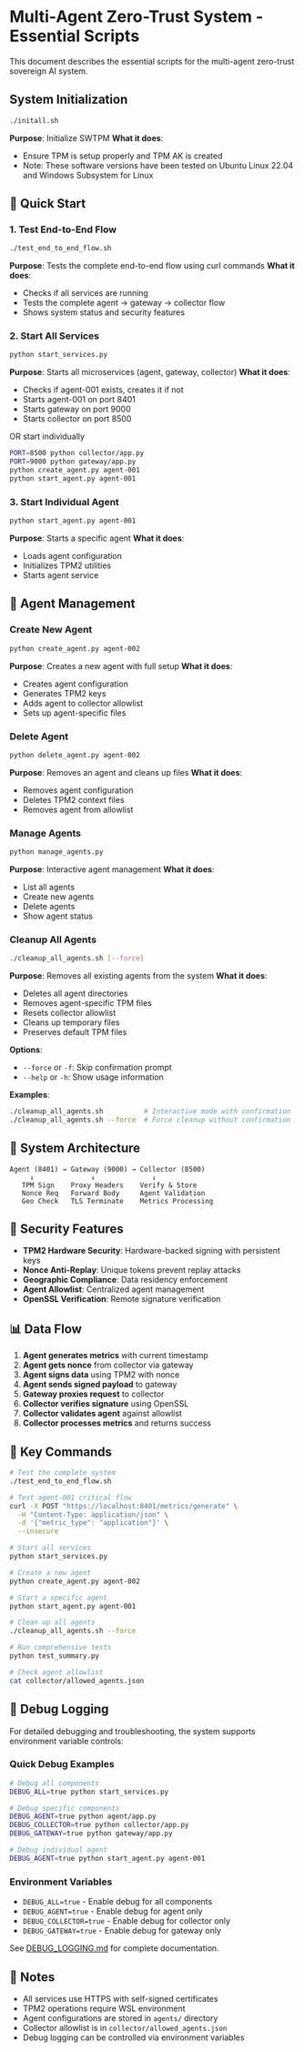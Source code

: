 # Multi-Agent Zero-Trust System - Essential Scripts

This document describes the essential scripts for the multi-agent zero-trust sovereign AI system.

## System Initialization
```bash
./initall.sh
```
**Purpose**: Initialize SWTPM
**What it does**:
- Ensure TPM is setup properly and TPM AK is created
- Note: These software versions have been tested on Ubuntu Linux 22.04 and Windows Subsystem for Linux

## 🚀 Quick Start

### 1. Test End-to-End Flow
```bash
./test_end_to_end_flow.sh
```
**Purpose**: Tests the complete end-to-end flow using curl commands
**What it does**: 
- Checks if all services are running
- Tests the complete agent → gateway → collector flow
- Shows system status and security features

### 2. Start All Services
```bash
python start_services.py
```
**Purpose**: Starts all microservices (agent, gateway, collector)
**What it does**: 
- Checks if agent-001 exists, creates it if not
- Starts agent-001 on port 8401
- Starts gateway on port 9000  
- Starts collector on port 8500

OR start individually
```bash
PORT=8500 python collector/app.py
PORT=9000 python gateway/app.py
python create_agent.py agent-001
python start_agent.py agent-001
```

### 3. Start Individual Agent
```bash
python start_agent.py agent-001
```
**Purpose**: Starts a specific agent
**What it does**: 
- Loads agent configuration
- Initializes TPM2 utilities
- Starts agent service

## 🔧 Agent Management

### Create New Agent
```bash
python create_agent.py agent-002
```
**Purpose**: Creates a new agent with full setup
**What it does**:
- Creates agent configuration
- Generates TPM2 keys
- Adds agent to collector allowlist
- Sets up agent-specific files

### Delete Agent
```bash
python delete_agent.py agent-002
```
**Purpose**: Removes an agent and cleans up files
**What it does**:
- Removes agent configuration
- Deletes TPM2 context files
- Removes agent from allowlist

### Manage Agents
```bash
python manage_agents.py
```
**Purpose**: Interactive agent management
**What it does**:
- List all agents
- Create new agents
- Delete agents
- Show agent status

### Cleanup All Agents
```bash
./cleanup_all_agents.sh [--force]
```
**Purpose**: Removes all existing agents from the system
**What it does**:
- Deletes all agent directories
- Removes agent-specific TPM files
- Resets collector allowlist
- Cleans up temporary files
- Preserves default TPM files

**Options**:
- `--force` or `-f`: Skip confirmation prompt
- `--help` or `-h`: Show usage information

**Examples**:
```bash
./cleanup_all_agents.sh          # Interactive mode with confirmation
./cleanup_all_agents.sh --force  # Force cleanup without confirmation
```

## 📁 System Architecture

```
Agent (8401) → Gateway (9000) → Collector (8500)
     ↓              ↓              ↓
   TPM Sign    Proxy Headers    Verify & Store
   Nonce Req   Forward Body     Agent Validation
   Geo Check   TLS Terminate    Metrics Processing
```

## 🔐 Security Features

- **TPM2 Hardware Security**: Hardware-backed signing with persistent keys
- **Nonce Anti-Replay**: Unique tokens prevent replay attacks
- **Geographic Compliance**: Data residency enforcement
- **Agent Allowlist**: Centralized agent management
- **OpenSSL Verification**: Remote signature verification

## 📊 Data Flow

1. **Agent generates metrics** with current timestamp
2. **Agent gets nonce** from collector via gateway
3. **Agent signs data** using TPM2 with nonce
4. **Agent sends signed payload** to gateway
5. **Gateway proxies request** to collector
6. **Collector verifies signature** using OpenSSL
7. **Collector validates agent** against allowlist
8. **Collector processes metrics** and returns success

## 🎯 Key Commands

```bash
# Test the complete system
./test_end_to_end_flow.sh

# Test agent-001 critical flow
curl -X POST "https://localhost:8401/metrics/generate" \
  -H "Content-Type: application/json" \
  -d '{"metric_type": "application"}' \
  --insecure

# Start all services
python start_services.py

# Create a new agent
python create_agent.py agent-002

# Start a specific agent
python start_agent.py agent-001

# Clean up all agents
./cleanup_all_agents.sh --force

# Run comprehensive tests
python test_summary.py

# Check agent allowlist
cat collector/allowed_agents.json
```

## 🐛 Debug Logging

For detailed debugging and troubleshooting, the system supports environment variable controls:

### Quick Debug Examples
```bash
# Debug all components
DEBUG_ALL=true python start_services.py

# Debug specific components
DEBUG_AGENT=true python agent/app.py
DEBUG_COLLECTOR=true python collector/app.py
DEBUG_GATEWAY=true python gateway/app.py

# Debug individual agent
DEBUG_AGENT=true python start_agent.py agent-001
```

### Environment Variables
- `DEBUG_ALL=true` - Enable debug for all components
- `DEBUG_AGENT=true` - Enable debug for agent only
- `DEBUG_COLLECTOR=true` - Enable debug for collector only
- `DEBUG_GATEWAY=true` - Enable debug for gateway only

See [DEBUG_LOGGING.md](DEBUG_LOGGING.md) for complete documentation.

## 📝 Notes

- All services use HTTPS with self-signed certificates
- TPM2 operations require WSL environment
- Agent configurations are stored in `agents/` directory
- Collector allowlist is in `collector/allowed_agents.json`
- Debug logging can be controlled via environment variables
